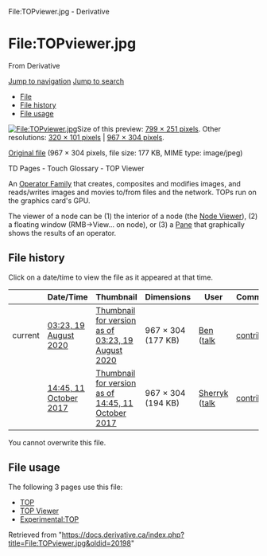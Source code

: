 

File:TOPviewer.jpg - Derivative
























# File:TOPviewer.jpg

From Derivative



[Jump to navigation](#mw-head)
[Jump to search](#searchInput)

* [File](#file)
* [File history](#filehistory)
* [File usage](#filelinks)

[![File:TOPviewer.jpg](https://docs.derivative.ca/images/thumb/b/bb/TOPviewer.jpg/799px-TOPviewer.jpg?20200819082323)](images/b/bb/TOPviewer.jpg)Size of this preview: [799 × 251 pixels](https://docs.derivative.ca/images/thumb/b/bb/TOPviewer.jpg/799px-TOPviewer.jpg). Other resolutions: [320 × 101 pixels](https://docs.derivative.ca/images/thumb/b/bb/TOPviewer.jpg/320px-TOPviewer.jpg) | [967 × 304 pixels](images/b/bb/TOPviewer.jpg).

[Original file](images/b/bb/TOPviewer.jpg "TOPviewer.jpg") ‎(967 × 304 pixels, file size: 177 KB, MIME type: image/jpeg)

TD Pages - Touch Glossary - TOP Viewer

An [Operator Family](Operator_Family.html "Operator Family") that creates, composites and modifies images, and reads/writes images and movies to/from files and the network. TOPs run on the graphics card's GPU.


The viewer of a node can be (1) the interior of a node (the [Node Viewer](Node_Viewer.html "Node Viewer")), (2) a floating window (RMB->View... on node), or (3) a [Pane](Pane.html "Pane") that graphically shows the results of an operator.






## File history

Click on a date/time to view the file as it appeared at that time.

|  | Date/Time | Thumbnail | Dimensions | User | Comment |
| --- | --- | --- | --- | --- | --- |
| current | [03:23, 19 August 2020](images/b/bb/TOPviewer.jpg) | [Thumbnail for version as of 03:23, 19 August 2020](images/b/bb/TOPviewer.jpg) | 967 × 304 (177 KB) | [Ben](https://docs.derivative.ca/User:Ben "User:Ben") ([talk](https://docs.derivative.ca/index.php?title=User_talk:Ben&action=edit&redlink=1 "User talk:Ben (page does not exist)") | [contribs](https://docs.derivative.ca/Special:Contributions/Ben "Special:Contributions/Ben")) |  |
|  | [14:45, 11 October 2017](https://docs.derivative.ca/images/archive/b/bb/20200819082323%21TOPviewer.jpg) | [Thumbnail for version as of 14:45, 11 October 2017](https://docs.derivative.ca/images/archive/b/bb/20200819082323%21TOPviewer.jpg) | 967 × 304 (194 KB) | [Sherryk](https://docs.derivative.ca/index.php?title=User:Sherryk&action=edit&redlink=1 "User:Sherryk (page does not exist)") ([talk](https://docs.derivative.ca/index.php?title=User_talk:Sherryk&action=edit&redlink=1 "User talk:Sherryk (page does not exist)") | [contribs](https://docs.derivative.ca/Special:Contributions/Sherryk "Special:Contributions/Sherryk")) | TD Pages - Touch Glossary - TOP Viewer |


You cannot overwrite this file.

## File usage

The following 3 pages use this file:

* [TOP](TOP.html "TOP")
* [TOP Viewer](TOP_Viewer.html "TOP Viewer")
* [Experimental:TOP](Experimental_TOP.html "Experimental:TOP")

Retrieved from "<https://docs.derivative.ca/index.php?title=File:TOPviewer.jpg&oldid=20198>"